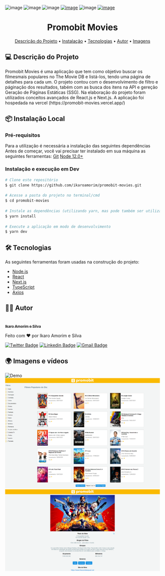 ![image](https://img.shields.io/badge/next.js-000000?style=for-the-badge&logo=next.js&logoColor=white)
![image](https://img.shields.io/badge/React-20232A?style=for-the-badge&logo=react&logoColor=61DAFB)
![image](https://img.shields.io/github/repo-size/ikaroamorim/promobit-movies)
[![image](https://img.shields.io/github/last-commit/ikaroamorim/Podcastr)](https://github.com/ikaroamorim/promobit-movies/commits/master)
![image](https://img.shields.io/badge/license-MIT-brightgreen)
[![image](https://img.shields.io/github/stars/ikaroamorim/Podcastr?style=social)](https://github.com/ikaroamorim/promobit-movies/stargazers)

<h1 align="center">Promobit Movies</h1>

<p align="center">
 <a href="#descricao">Descrição do Projeto</a> •
 <a href="#instalacao">Instalação</a> • 
 <a href="#tecnologias">Tecnologias</a> • 
 <a href="#autor">Autor</a> • 
 <a href="#imagens">Imagens</a>
</p>

<a name="descricao"></a>
## 💻 Descrição do Projeto 
<p>Promobit Movies é uma aplicação que tem como objetivo buscar os filmesmais populares no The Movie DB e listá-los, tendo uma página de detalhes para cada um.
   O projeto contou com o desenvolvimento de filtro e páginação dos resultados, tabém com as busca dos itens na API e gereção Geração de Páginas Estáticas (SSG).
Na elaboração do projeto foram utilizados conceitos avançados de React.js e Next.js. A aplicação foi hospedada na vercel (https://promobit-movies.vercel.app/) </p>

<a name="instalacao"></a>
## 📦 Instalação Local

### Pré-requisitos
Para a utilização é necessária a instalação das seguintes dependências
Antes de começar, você vai precisar ter instalado em sua máquina as seguintes ferramentas:
[Git](https://git-scm.com)
[Node 12.0+](https://nodejs.org/en/)

### Instalação e execução em Dev

```bash
# Clone este repositório
$ git clone https://github.com/ikaroamorim/promobit-movies.git

# Acesse a pasta do projeto no terminal/cmd
$ cd promobit-movies

# Instale as dependências (utilizando yarn, mas pode também ser utilizado o npm)
$ yarn install

# Execute a aplicação em modo de desenvolvimento
$ yarn dev
```

<a name="tecnologias"></a>
## 🛠 Tecnologias

As seguintes ferramentas foram usadas na construção do projeto:

- [Node.js](https://nodejs.org/en/)
- [React](https://pt-br.reactjs.org/)
- [Next.js](https://nextjs.org/)
- [TypeScript](https://www.typescriptlang.org/)
- [Axios](https://github.com/axios/axios)

<a name="autor"></a>
## 👨‍💻 Autor
<a href="https://www.linkedin.com/in/ikaroamorimesilva/">
 <img style="border-radius: 50%;" src="https://github.com/ikaroamorim.png" width="100px;" alt=""/>
 <br />
 <sub><b>Ikaro Amorim e Silva</b></sub>
 </a>

Feito com ❤️ por Ikaro Amorim e Silva

[![Twitter Badge](https://img.shields.io/badge/-@ikaroamorim-1ca0f1?style=flat-square&labelColor=1ca0f1&logo=twitter&logoColor=white&link=https://twitter.com/ikaroamorim)](https://twitter.com/ikaroamorim) [![Linkedin Badge](https://img.shields.io/badge/-Ikaro-blue?style=flat-square&logo=Linkedin&logoColor=white&link=https://www.linkedin.com/in/ikaroamorimesilva/)](https://www.linkedin.com/in/ikaroamorimesilva/) 
[![Gmail Badge](https://img.shields.io/badge/-ikaro.amorim@gmail.com-c14438?style=flat-square&logo=Gmail&logoColor=white&link=mailto:ikaro.amorim@gmail.com)](mailto:ikaro.amorim@gmail.com)

<a name="imagens"></a>
## 🌍 Imagens e vídeos

<img alt="Demo" title="#Demo" src="./githubAssets/Demo.gif" width="600px">

<img alt="Home" title="#Home" src="./githubAssets/Home.png" width="600px">

<img alt="Slug" title="#Slug" src="./githubAssets/Detail.png" width="600px">
